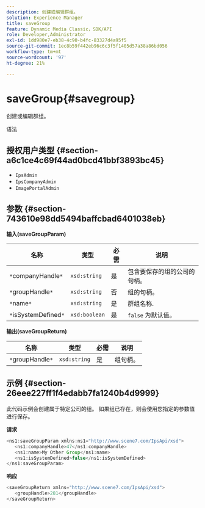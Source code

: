 ```yaml
---
description: 创建或编辑群组。
solution: Experience Manager
title: saveGroup
feature: Dynamic Media Classic，SDK/API
role: Developer,Administrator
exl-id: 1dd980e7-eb38-4c90-b4fc-83327d4a95f5
source-git-commit: 1ec8b59f442eb96c6c3f5f1405d57a38a86bd056
workflow-type: tm+mt
source-wordcount: '97'
ht-degree: 21%

---
```


# saveGroup{#savegroup}

创建或编辑群组。

语法

## 授权用户类型 {#section-a6c1ce4c69f44ad0bcd41bbf3893bc45}

* `IpsAdmin`
* `IpsCompanyAdmin`
* `ImagePortalAdmin`

## 参数 {#section-743610e98dd5494baffcbad6401038eb}

**输入(saveGroupParam)**

| 名称 | 类型 | 必需 | 说明 |
|---|---|---|---|
| `*`companyHandle`*` | `xsd:string` | 是 | 包含要保存的组的公司的句柄。 |
| `*`groupHandle`*` | `xsd:string` | 否 | 组的句柄。 |
| `*`name`*` | `xsd:string` | 是 | 群组名称. |
| `*`isSystemDefined`*` | `xsd:boolean` | 是 | `false` 为默认值。 |

**输出(saveGroupReturn)**

| 名称 | 类型 | 必需 | 说明 |
|---|---|---|---|
| `*`groupHandle`*` | `xsd:string` | 是 | 组句柄。 |

## 示例 {#section-26eee227ff1f4edabb7fa1240b4d9999}

此代码示例会创建属于特定公司的组。 如果组已存在，则会使用您指定的参数值进行保存。

**请求**

```java
<ns1:saveGroupParam xmlns:ns1="http://www.scene7.com/IpsApi/xsd">
   <ns1:companyHandle>47</ns1:companyHandle>
   <ns1:name>My Other Group</ns1:name>
   <ns1:isSystemDefined>false</ns1:isSystemDefined>
</ns1:saveGroupParam>
```

**响应**

```java
<saveGroupReturn xmlns="http://www.scene7.com/IpsApi/xsd">
   <groupHandle>281</groupHandle>
</saveGroupReturn>
```
